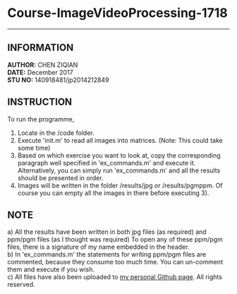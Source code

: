 # Course-ImageVideoProcessing-1718
-----
## INFORMATION
**AUTHOR:** CHEN ZIQIAN <br>
**DATE:**   December 2017 <br>
**STU NO:** 140918481/jp2014212849
## INSTRUCTION
To run the programme,
1) Locate in the /code folder.
2) Execute 'init.m' to read all images into matrices. (Note: This could take some time)
3) Based on which exercise you want to look at, copy the corresponding paragraph well specified in 'ex_commands.m' and execute it.
   Alternatively, you can simply run 'ex_commands.m' and all the results should be presented in order.
4) Images will be written in the folder /results/jpg or /results/pgmppm.
   Of course you can empty all the images in there before executing 3).
## NOTE
a) All the results have been written in both jpg files (as required) and ppm/pgm files (as I thought was required)
   To open any of these ppm/pgm files, there is a signature of my name embedded in the header.
<br>
b) In 'ex_commands.m' the statements for writing ppm/pgm files are commented, because they consume too much time.
   You can un-comment them and execute if you wish.
<br>
c) All files have also been uploaded to [my personal Github page](https://github.com/Charrr/Course-ImageVideoProcessing-1718).
   All rights reserved.